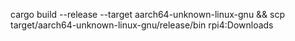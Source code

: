 cargo build --release --target aarch64-unknown-linux-gnu && scp target/aarch64-unknown-linux-gnu/release/bin rpi4:Downloads
